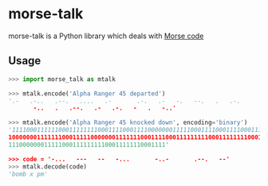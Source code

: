 # morse-talk
morse-talk is a Python library which deals with [Morse code](http://en.wikipedia.org/wiki/Morse_code)

## Usage
```python
>>> import morse_talk as mtalk

>>> mtalk.encode('Alpha Ranger 45 departed')
'.-   .-..   .--.   ....   .-       .-.   .-   -.   --.   .   .-.       ....-   .....
       -..   .   .--.   .-   .-.   -   .   -..'

>>> mtalk.encode('Alpha Ranger 45 knocked down', encoding='binary')
'1111000111111000111111110001111000111100000001111100011110001111000111111100010001111
10000000111111100011111000000011111110001111000111111111000111111110001111111000100011
11100000001111100011111111100011111110001111'

>>> code = '-...   ---   --   -...       -..-       .--.   --'
>>> mtalk.decode(code)
'bomb x pm'
```